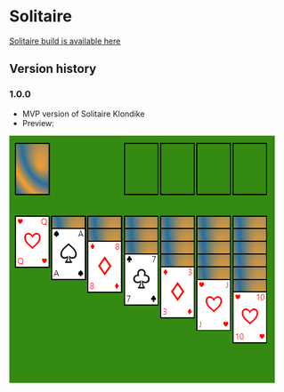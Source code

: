 # Solitaire

[Solitaire build is available here](https://jani-e.fly.dev/build/solitaire)

## Version history

### 1.0.0
* MVP version of Solitaire Klondike
* Preview:

![](media/solitaire_build_v1.gif)